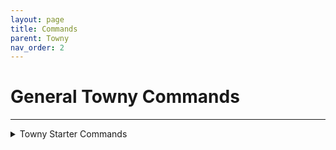 ```yaml
---
layout: page
title: Commands
parent: Towny
nav_order: 2
---
```


# **General Towny Commands**

---

<details>
<summary> Towny Starter Commands</summary>

<summary>/t new [Name]</summary>

   Creates a New Town.

<summary>/t invite [player]</summary>

   Invites your selected player into your town.

<summary>/t kick [player]</summary>

   Kicks your selected player from your town.

<summary>/t spawn</summary>

   Teleports you to your town's spawn.

<summary>/t [Town Name] </summary>

   Displays General Town Information.

<summary>/t list</summary>

   Lists all current towns ingame.

<summary>/t claim</summary>

   Automatically claims the current chunk you are in.

<summary>/t unclaim</summary>

   Automatically unclaims the current chunk you are in.

<summary>/t deposit [amount]</summary>

   Deposits a set amount of money into your town bank.

<summary>/t withdraw [anmount]</summary>

   Withdraws a set amount of money from your town bank.

<summary>/t buy bonus [amount]</summary>

   Purchases your town a set amount of bonus townblocks.

<summary>/t delete</summary>

   Deletes your town.

<summary>/t reslist</summary>

   Displays your town's current residents.

---

<details>
<summary>Nation Commands</summary>

---

<details>
<summary>/n new [Name]</summary>

Automatically creates a new nation, with your town as the capital city.

<summary>/n list</summary>

Displays all current ingame nations.

<summary>/n online</summary>

Displays all current online residents in your nation.

<summary>/n</summary>

Displays basic information for your nation.

<summary>/n [Name]</summary>

Displays basic information for your selected nation.

<summary>/n invite [Town Name]</summary>

Sends your chosen town an invite to join your nation.

<summary>/n kick</summary>

Kicks your selected town from your nation.

<summary>/n deposit [amount]</summary>

Deposits a set amount of money into your nation's bank.

<summary>/n withdraw [amount]</summary>
Withdraws a set amount of money from your nation's bank.

<summary>/n ally add [Nation]</summary>

Sends your chosen nation a request to become allies.

<summary>/n ally remove [Nation]</summary>

Removes your selected nation from your list of allies.

<summary>/n allylist [Nation]</summary>

